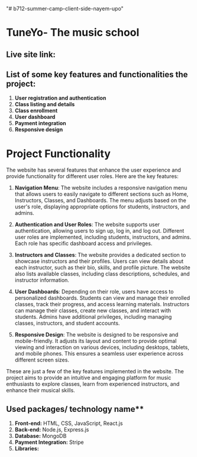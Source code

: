 "# b712-summer-camp-client-side-nayem-upo" 
# TuneYo- The music school
## Live site link: 

## List of some key features and functionalities the project:

1. **User registration and authentication**
2. **Class listing and details**
3. **Class enrollment**
4. **User dashboard**
5. **Payment integration**
6. **Responsive design**

# Project Functionality

The website has several features that enhance the user experience and provide functionality for different user roles. Here are the key features:

1. **Navigation Menu**: The website includes a responsive navigation menu that allows users to easily navigate to different sections such as Home, Instructors, Classes, and Dashboards. The menu adjusts based on the user's role, displaying appropriate options for students, instructors, and admins.

2. **Authentication and User Roles**: The website supports user authentication, allowing users to sign up, log in, and log out. Different user roles are implemented, including students, instructors, and admins. Each role has specific dashboard access and privileges.

3. **Instructors and Classes**: The website provides a dedicated section to showcase instructors and their profiles. Users can view details about each instructor, such as their bio, skills, and profile picture. The website also lists available classes, including class descriptions, schedules, and instructor information.

4. **User Dashboards**: Depending on their role, users have access to personalized dashboards. Students can view and manage their enrolled classes, track their progress, and access learning materials. Instructors can manage their classes, create new classes, and interact with students. Admins have additional privileges, including managing classes, instructors, and student accounts.

5. **Responsive Design**: The website is designed to be responsive and mobile-friendly. It adjusts its layout and content to provide optimal viewing and interaction on various devices, including desktops, tablets, and mobile phones. This ensures a seamless user experience across different screen sizes.

These are just a few of the key features implemented in the website. The project aims to provide an intuitive and engaging platform for music enthusiasts to explore classes, learn from experienced instructors, and enhance their musical skills.


## Used packages/ technology name**
1. **Front-end:** HTML, CSS, JavaScript, React.js
2. **Back-end:** Node.js, Express.js
3. **Database:** MongoDB
4. **Payment Integration:** Stripe
5. **Libraries:** 
